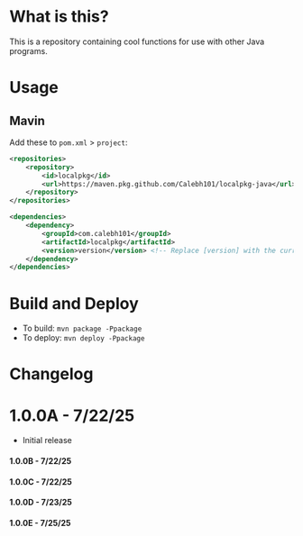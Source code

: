 # What is this?

This is a repository containing cool functions for use with other Java programs.

# Usage

## Mavin

Add these to `pom.xml` > `project`:

```xml
<repositories>
    <repository>
        <id>localpkg</id>
        <url>https://maven.pkg.github.com/Calebh101/localpkg-java</url>
    </repository>
</repositories>

<dependencies>
    <dependency>
        <groupId>com.calebh101</groupId>
        <artifactId>localpkg</artifactId>
        <version>version</version> <!-- Replace [version] with the current version -->
    </dependency>
</dependencies>
```

# Build and Deploy

- To build: `mvn package -Ppackage`
- To deploy: `mvn deploy -Ppackage`

# Changelog

# 1.0.0A - 7/22/25

- Initial release

#### 1.0.0B - 7/22/25

#### 1.0.0C - 7/22/25

#### 1.0.0D - 7/23/25

#### 1.0.0E - 7/25/25